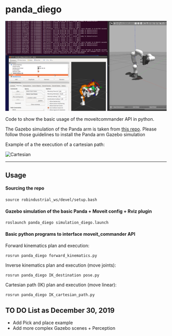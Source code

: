 # panda_diego

![Demo](img/example_1_basico.gif)

Code to show the basic usage of the moveitcommander API in python. 

The Gazebo simulation of the Panda arm is taken from [this repo](https://github.com/erdalpekel/panda_simulation). Please follow those guidelines to install the Panda arm Gazebo simulation 

Example of a the execution of a cartesian path: 

![Cartesian](img/example_cartesian.gif)
___

## Usage

#### Sourcing the repo

```
source robindustrial_ws/devel/setup.bash
```

#### Gazebo simulation of the basic Panda + Moveit config + Rviz plugin  

```
roslaunch panda_diego simulation_diego.launch
```
#### Basic python programs to interface moveit_commander API

Forward kinematics plan and execution:
```
rosrun panda_diego forward_kinematics.py
```
Inverse kinematics plan and execution (move joints):
```
rosrun panda_diego IK_destination pose.py
```
Cartesian path (IK) plan and execution (move linear):
```
rosrun panda_diego IK_cartesian_path.py
```

## TO DO List as December 30, 2019

* Add Pick and place example
* Add more complex Gazebo scenes + Perception



